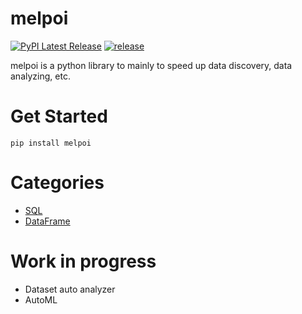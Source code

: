 # melpoi
[![PyPI Latest Release](https://img.shields.io/pypi/v/melpoi.svg)](https://pypi.org/project/melpoi/)
[![release](https://github.com/la0bing/melpoi/actions/workflows/release.yml/badge.svg?branch=master)](https://github.com/la0bing/melpoi/actions/workflows/release.yml)

melpoi is a python library to mainly to speed up data discovery, data analyzing, etc.

# Get Started
```
pip install melpoi
```

# Categories
- [SQL](https://github.com/la0bing/melpoi/tree/master/melpoi/sql)
- [DataFrame](https://github.com/la0bing/melpoi/tree/master/melpoi/dataframe)


# Work in progress
- Dataset auto analyzer
- AutoML
